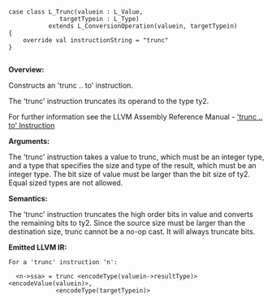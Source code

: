 
```



case class L_Trunc(valuein : L_Value, 
              targetTypein : L_Type) 
           extends L_ConversionOperation(valuein, targetTypein)
{
    override val instructionString = "trunc"
}


```

**Overview:**

Constructs an 'trunc .. to' instruction.

The 'trunc' instruction truncates its operand to the type ty2.

For further information see the LLVM Assembly Reference Manual - ['trunc .. to' Instruction](http://llvm.org/docs/LangRef.html#i_trunc)

**Arguments:**

The 'trunc' instruction takes a value to trunc, which must be an integer type, and a type that specifies the size and type of the result, which must be an integer type. The bit size of value must be larger than the bit size of ty2. Equal sized types are not allowed.

**Semantics:**

The 'trunc' instruction truncates the high order bits in value and converts the remaining bits to ty2. Since the source size must be larger than the destination size, trunc cannot be a no-op cast. It will always truncate bits.

**Emitted LLVM IR:**
```
For a 'trunc' instruction 'n':

  <n->ssa> = trunc <encodeType(valuein->resultType)> <encodeValue(valuein)>, 
             <encodeType(targetTypein)>    
    
```